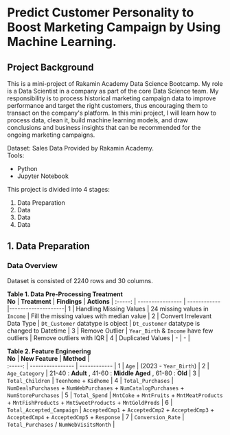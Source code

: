 # Predict Customer Personality to Boost Marketing Campaign by Using Machine Learning. 

## Project Background
<p align="Justified"> 
  This is a mini-project of Rakamin Academy Data Science Bootcamp. My role is a Data Scientist in a company as part of the core Data Science team. My responsibility is to process historical marketing campaign data to improve performance and target the right customers, thus encouraging them to transact on the company's platform. In this mini project, I will learn how to process data, clean it, build machine learning models, and draw conclusions and business insights that can be recommended for the ongoing marketing campaigns.
</p>

Dataset: Sales Data Provided by Rakamin Academy. <br>
Tools:
- Python
- Jupyter Notebook

This project is divided into 4 stages:
1. Data Preparation
2. Data
3. Data
4. Data

## 1. Data Preparation
### Data Overview
Dataset is consisted of 2240 rows and 30 columns.

**Table 1. Data Pre-Processing Treatment** <br>
**No**  |     **Treatment**      |    **Findings**     |    **Actions**     |
:-----: |    ----------------    |    ------------     |--------------------|
1 | Handling Missing Values | 24 missing values in `Income` | Fill the missing values with median value |
2 | Convert Irrelevant Data Type | `Dt_Customer` datatype is object | `Dt_customer` datatype is changed to Datetime |
3 | Remove Outlier | `Year_Birth` & `Income` have few outliers | Remove outliers with IQR |
4 | Duplicated Values | - | - |

**Table 2. Feature Engineering** <br>
**No**  |     **New Feature**      |    **Method**     |   
:-----: |    ----------------    |    ------------     |
1 | `Age` | (2023 - `Year_Birth`) |
2 | `Age_Category` | 21-40 : **Adult** , 41-60 : **Middle Aged** , 61-80 : **Old** |
3 | `Total_Children` | `Teenhome` + `Kidhome` |
4 | `Total_Purchases` | `NumDealsPurchases` + `NumWebPurchases` + `NumCatalogPurchases` + `NumStorePurchases` |
5 | `Total_Spend` | `MntCoke` + `MntFruits` + `MntMeatProducts` + `MntFishProducts` + `MntSweetProducts` + `MntGoldProds` |
6 | `Total_Accepted_Campaign` | `AcceptedCmp1` + `AcceptedCmp2` + `AcceptedCmp3` + `AcceptedCmp4` + `AcceptedCmp5` + `Response` |
7 | `Conversion_Rate` | `Total_Purchases` / `NumWebVisitsMonth` |





